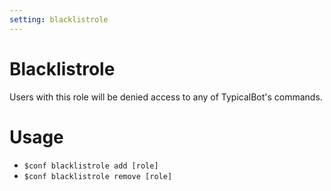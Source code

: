 ```yaml
---
setting: blacklistrole
---
```


# Blacklistrole

Users with this role will be denied access to any of TypicalBot's commands.

# Usage

- `$conf blacklistrole add [role]`
- `$conf blacklistrole remove [role]`
